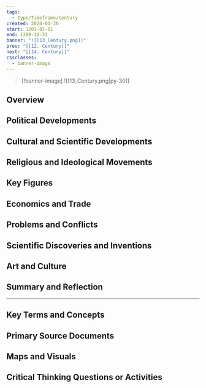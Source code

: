 ```yaml
---
tags:
  - Type/Timeframe/Century
created: 2024-01-30
start: 1201-01-01
end: 1300-12-31
banner: "![[13_Century.png]]"
prev: "[[12. Century]]"
next: "[[14. Century]]"
cssclasses:
  - banner-image
---
```

>[!banner-image] ![[13_Century.png|py-30]]
>
## Overview
## Political Developments
## Cultural and Scientific Developments
## Religious and Ideological Movements
## Key Figures
## Economics and Trade
## Problems and Conflicts
## Scientific Discoveries and Inventions
## Art and Culture
## Summary and Reflection
---
## Key Terms and Concepts
## Primary Source Documents
## Maps and Visuals
## Critical Thinking Questions or Activities


